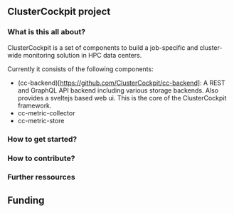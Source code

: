 ## ClusterCockpit project
### What is this all about?
ClusterCockpit is a set of components to build a job-specific and cluster-wide monitoring solution in HPC data centers.

Currently it consists of the following components:
* (cc-backend)[https://github.com/ClusterCockpit/cc-backend]:  A REST and GraphQL API backend including various storage backends. Also provides a sveltejs based web ui. This is the core of the ClusterCockpit framework.
* cc-metric-collector
* cc-metric-store

### How to get started?


### How to contribute?


### Further ressources


## Funding

